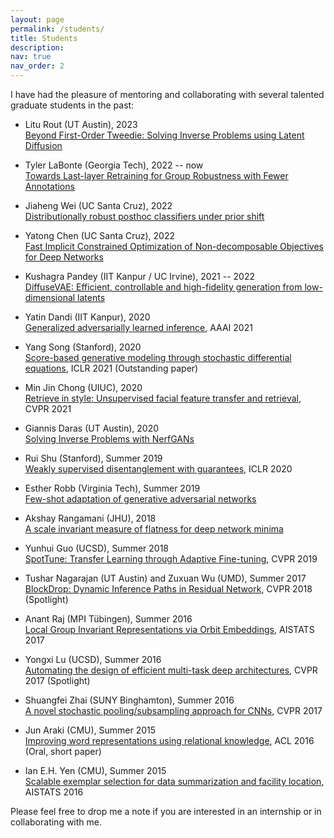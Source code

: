 ```yaml
---
layout: page
permalink: /students/
title: Students
description: 
nav: true
nav_order: 2
---
```


I have had the pleasure of mentoring and collaborating with several talented graduate students in the past:  


- Litu Rout (UT Austin), 2023   
[Beyond First-Order Tweedie: Solving Inverse Problems using Latent Diffusion](https://arxiv.org/abs/2312.00852)

- Tyler LaBonte (Georgia Tech), 2022 -- now    
[Towards Last-layer Retraining for Group Robustness with Fewer Annotations](https://arxiv.org/abs/2309.08534)

- Jiaheng Wei (UC Santa Cruz), 2022   
[Distributionally robust posthoc classifiers under prior shift](https://arxiv.org/abs/2309.08825)

- Yatong Chen (UC Santa Cruz), 2022   
[Fast Implicit Constrained Optimization of Non-decomposable Objectives for Deep Networks](https://openreview.net/forum?id=u8kFmPafOc)   

- Kushagra Pandey (IIT Kanpur / UC Irvine), 2021 -- 2022   
[DiffuseVAE: Efficient, controllable and high-fidelity generation from low-dimensional latents](http://arxiv.org/abs/2201.00308)   

- Yatin Dandi (IIT Kanpur), 2020    
[Generalized adversarially learned inference](http://arxiv.org/abs/2006.08089), AAAI 2021   

- Yang Song (Stanford), 2020   
[Score-based generative modeling through stochastic differential equations](http://arxiv.org/abs/2011.13456), ICLR 2021 (Outstanding paper)  

- Min Jin Chong (UIUC), 2020   
[Retrieve in style: Unsupervised facial feature transfer and retrieval](http://arxiv.org/abs/2107.06256), CVPR 2021   

- Giannis Daras (UT Austin), 2020  
[Solving Inverse Problems with NerfGANs](http://arxiv.org/abs/2112.09061)  

- Rui Shu (Stanford), Summer 2019  
[Weakly supervised disentanglement with guarantees](http://arxiv.org/abs/1910.09772), ICLR 2020  

- Esther Robb (Virginia Tech), Summer 2019   
[Few-shot adaptation of generative adversarial networks](http://arxiv.org/abs/2010.11943)  

- Akshay Rangamani (JHU), 2018   
[A scale invariant measure of flatness for deep network minima](http://arxiv.org/abs/1902.02434)  

- Yunhui Guo (UCSD), Summer 2018  
[SpotTune: Transfer Learning through Adaptive Fine-tuning](https://arxiv.org/abs/1811.08737), CVPR 2019  

- Tushar Nagarajan (UT Austin) and Zuxuan Wu (UMD), Summer 2017   
[BlockDrop: Dynamic Inference Paths in Residual Network](shttps://arxiv.org/abs/1711.08393), CVPR 2018 (Spotlight)

- Anant Raj (MPI Tübingen), Summer 2016  
[Local Group Invariant Representations via Orbit Embeddings](https://arxiv.org/abs/1612.01988), AISTATS 2017 

- Yongxi Lu (UCSD), Summer 2016   
[Automating the design of efficient multi-task deep architectures](https://arxiv.org/abs/1611.05377), CVPR 2017 (Spotlight)   

- Shuangfei Zhai (SUNY Binghamton), Summer 2016  
[A novel stochastic pooling/subsampling approach for CNNs](https://arxiv.org/abs/1611.05138), CVPR 2017   

- Jun Araki (CMU), Summer 2015  
[Improving word representations using relational knowledge](https://aclanthology.org/P16-2082/), ACL 2016 (Oral, short paper)  

- Ian E.H. Yen (CMU), Summer 2015   
[Scalable exemplar selection for data summarization and facility location](https://proceedings.mlr.press/v51/yen16.html), AISTATS 2016   


Please feel free to drop me a note if you are interested in an internship or in collaborating with me.

